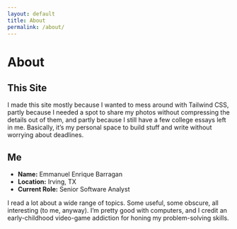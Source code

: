 ```yaml
---
layout: default
title: About
permalink: /about/
---
```


<div class="flex flex-col gap-6 mt-4 mx-4">
  <!-- Top-level heading -->
  <h1 class="max-w-2xl mx-auto text-3xl font-bold pb-2 border-b mb-4">
    About
  </h1>

  <!-- “This Site” section -->
  <section class="max-w-2xl mx-auto px-6">
    <h2 class="text-2xl font-semibold mb-4">
      This Site
    </h2>
    <p class="text-base leading-relaxed">
      I made this site mostly because I wanted to mess around with Tailwind CSS, partly because I needed
      a spot to share my photos without compressing the details out of them, and partly because I still have
      a few college essays left in me. Basically, it’s my personal space to build stuff and write without
      worrying about deadlines.
    </p>
  </section>

  <!-- “Me” section -->
  <section class="max-w-2xl mx-auto px-6">
    <h2 class="text-2xl font-semibold mb-4">
      Me
    </h2>
    <ul class="list-disc list-inside mb-6">
      <li><strong>Name:</strong> Emmanuel Enrique Barragan</li>
      <li><strong>Location:</strong> Irving, TX</li>
      <li><strong>Current Role:</strong> Senior Software Analyst</li>
    </ul>
    <p class="text-base leading-relaxed">
      I read a lot about a wide range of topics. Some useful, some obscure, all interesting (to me, anyway).
      I’m pretty good with computers, and I credit an early-childhood video-game addiction for honing my
      problem-solving skills.
    </p>
  </section>
</div>